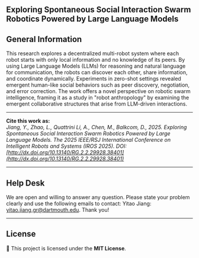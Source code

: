 ## Exploring Spontaneous Social Interaction Swarm Robotics Powered by Large Language Models


## General Information   
This research explores a decentralized multi-robot system where each robot starts with only local information and no knowledge of its peers. By using Large Language Models (LLMs) for reasoning and natural language for communication, the robots can discover each other, share information, and coordinate dynamically. Experiments in zero-shot settings revealed emergent human-like social behaviors such as peer discovery, negotiation, and error correction. The work offers a novel perspective on robotic swarm intelligence, framing it as a study in "robot anthropology" by examining the emergent collaborative structures that arise from LLM-driven interactions.

---

**Cite this work as:**   
_Jiang, Y., Zhao, L., Quattrini Li, A., Chen, M., Balkcom, D., 2025. Exploring Spontaneous Social Interaction Swarm Robotics Powered by Large Language Models. The 2025 IEEE/RSJ International Conference on Intelligent Robots and Systems (IROS 2025). DOI: [http://dx.doi.org/10.13140/RG.2.2.29928.38401](http://dx.doi.org/10.13140/RG.2.2.29928.38401)_


---

## Help Desk

We are open and willing to answer any question. Please state your problem clearly and use the following emails to contact: Yitao Jiang: <yitao.jiang.gr@dartmouth.edu>. Thank you!

---

## License  
📜 This project is licensed under the **MIT License**. 


